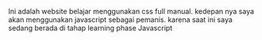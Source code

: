 Ini adalah website belajar menggunakan css full manual. 
kedepan nya saya akan menggunakan javascript sebagai pemanis. karena saat ini saya sedang berada di tahap learning phase Javascript
